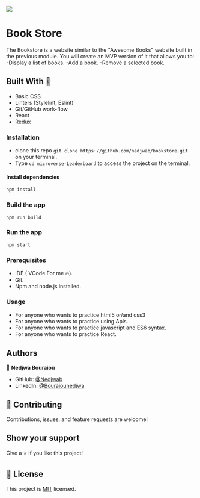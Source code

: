   ![](https://img.shields.io/badge/Microverse-blueviolet) 

# Book Store
The Bookstore is a website similar to the "Awesome Books" website built in the previous module. You will create an MVP version of it that allows you to:
-Display a list of books.
-Add a book.
-Remove a selected book.



## Built With 🔨
- Basic CSS 
- Linters (Stylelint, Eslint)
- Git/GitHub work-flow
- React
- Redux
 


### Installation 
- clone this repo  `git clone https://github.com/nedjwab/bookstore.git` on your terminal.
- Type `cd microverse-Leaderboard` to access the project on the terminal.

#### Install dependencies
```
npm install
```
### Build the app
```
npm run build
```
### Run the app

```
npm start
```

### Prerequisites

- IDE (  VCode For me 🔥).
- Git.
- Npm and node.js installed.


### Usage

- For anyone who wants to practice html5 or/and css3
- For anyone who wants to practice using Apis.
- For anyone who wants to practice javascript and ES6 syntax.
- For anyone who wants to practice React.


## Authors

👤 **Nedjwa Bouraiou**
 
- GitHub: [@Nedjwab](https://github.com/nedjwab)
- LinkedIn: [@Bouraiounedjwa](https://www.linkedin.com/feed/)


## 🤝 Contributing

Contributions, issues, and feature requests are welcome!

## Show your support

Give a ⭐️ if you like this project!

## 📝 License

This project is [MIT](./MIT.md) licensed.
 